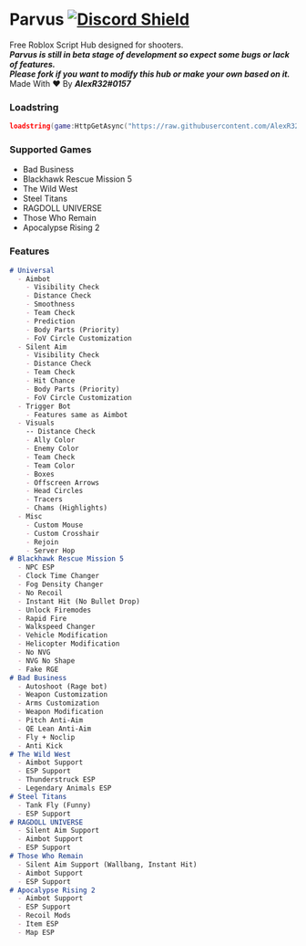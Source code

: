 # Parvus [![Discord Shield](https://discordapp.com/api/guilds/958056630321303602/widget.png)](https://discord.gg/sYqDpbPYb7)
Free Roblox Script Hub designed for shooters.  
***Parvus is still in beta stage of development so expect some bugs or lack of features.***  
***Please fork if you want to modify this hub or make your own based on it.***  
Made With :heart: By ***AlexR32#0157***  
### Loadstring
```lua
loadstring(game:HttpGetAsync("https://raw.githubusercontent.com/AlexR32/Parvus/main/Loader.lua"))()
```
### Supported Games
- Bad Business
- Blackhawk Rescue Mission 5
- The Wild West
- Steel Titans
- RAGDOLL UNIVERSE
- Those Who Remain
- Apocalypse Rising 2
### Features
```markdown
# Universal
  - Aimbot
    - Visibility Check
    - Distance Check
    - Smoothness
    - Team Check
    - Prediction
    - Body Parts (Priority)
    - FoV Circle Customization
  - Silent Aim
    - Visibility Check
    - Distance Check
    - Team Check
    - Hit Chance
    - Body Parts (Priority)
    - FoV Circle Customization
  - Trigger Bot
    - Features same as Aimbot
  - Visuals
    -- Distance Check
    - Ally Color
    - Enemy Color
    - Team Check
    - Team Color
    - Boxes
    - Offscreen Arrows
    - Head Circles
    - Tracers
    - Chams (Highlights)
  - Misc
    - Custom Mouse
    - Custom Crosshair
    - Rejoin
    - Server Hop
# Blackhawk Rescue Mission 5
  - NPC ESP
  - Clock Time Changer
  - Fog Density Changer
  - No Recoil
  - Instant Hit (No Bullet Drop)
  - Unlock Firemodes
  - Rapid Fire
  - Walkspeed Changer
  - Vehicle Modification
  - Helicopter Modification
  - No NVG
  - NVG No Shape
  - Fake RGE
# Bad Business
  - Autoshoot (Rage bot)
  - Weapon Customization
  - Arms Customization
  - Weapon Modification
  - Pitch Anti-Aim
  - QE Lean Anti-Aim
  - Fly + Noclip
  - Anti Kick
# The Wild West
  - Aimbot Support
  - ESP Support
  - Thunderstruck ESP
  - Legendary Animals ESP
# Steel Titans
  - Tank Fly (Funny)
  - ESP Support
# RAGDOLL UNIVERSE
  - Silent Aim Support
  - Aimbot Support
  - ESP Support
# Those Who Remain
  - Silent Aim Support (Wallbang, Instant Hit)
  - Aimbot Support
  - ESP Support
# Apocalypse Rising 2
  - Aimbot Support
  - ESP Support
  - Recoil Mods
  - Item ESP
  - Map ESP
```
